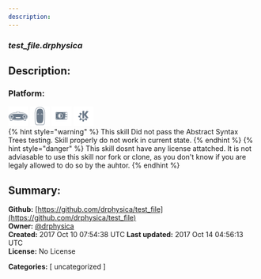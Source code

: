 ```yaml
---
description: 
---
```


### _test_file.drphysica_  
## Description:  
  
  
  
### Platform:  
 ![Mark I](../.gitbook/assets/mark-1-icon.png)  ![Mark II](../.gitbook/assets/mark-2-icon.png)  ![Picroft](../.gitbook/assets/picroft-icon.png)  ![plasmoid](../.gitbook/assets/kde.png)   
{% hint style="warning" %}
This skill Did not pass the Abstract Syntax Trees testing. Skill properly do not work in current state.
{% endhint %}
{% hint style="danger" %}
This skill dosnt have any license attatched. It is not adviasable to use this skill nor fork or clone, as you don't know if you are legaly allowed to do so by the auhtor.
{% endhint %}
  
## Summary:  
**Github:** [https://github.com/drphysica/test_file](https://github.com/drphysica/test_file)  
**Owner:** [@drphysica](https://github.com/drphysica)  
**Created:** 2017 Oct 10 07:54:38 UTC  **Last updated:** 2017 Oct 14 04:56:13 UTC  
**License:** No License  
  
**Categories:** [ uncategorized ]   
